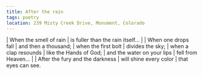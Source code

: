 ```yaml
---
title: After the rain
tags: poetry
location: 239 Misty Creek Drive, Monument, Colorado
---
```


| When the smell of rain
| is fuller than the rain itself...
|
| When one drops fall
| and then a thousand;
| when the first bolt
| divides the sky;
| when a clap resounds
| like the Hands of God;
| and the water on your lips
| fell from Heaven...
|
| After the fury and the darkness
| will shine every color
| that eyes can see.
